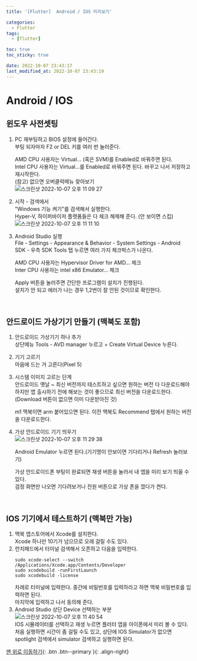 ```yaml
---
title: '[Flutter]  Android / IOS 미리보기'

categories:
  - Flutter
tags:
  - [flutter]

toc: true
toc_sticky: true

date: 2022-10-07 23:43:17
last_modified_at: 2022-10-07 23:43:19
---
```


# Android / IOS

## 윈도우 사전셋팅

1. PC 재부팅하고 BIOS 설정에 들어간다. <br>
   부팅 되자마자 F2 or DEL 키를 여러 번 눌러준다. <br>

   AMD CPU 사용자는 Virtual... (혹은 SVM)를 Enabled로 바꿔주면 된다. <br>
   Intel CPU 사용자는 Virtual...를 Enabled로 바꿔주면 된다. 바꾸고 나서 저장하고 재시작한다. <br>
   (참고) 없으면 오버클럭메뉴 찾아보기 <br>
   ![스크린샷 2022-10-07 오후 11 09 27](https://user-images.githubusercontent.com/74447464/194573405-7a426a04-5f35-4391-b22b-db1244e0dbc3.png)

2. 시작 - 검색에서 <br>
   "Windows 기능 켜기"를 검색해서 실행한다. <br>
   Hyper-V, 하이퍼바이저 플랫폼들은 다 체크 해제해 준다. (안 보이면 스킵) <br>
   ![스크린샷 2022-10-07 오후 11 11 10](https://user-images.githubusercontent.com/74447464/194573756-60574d1f-bb67-473c-8076-e86dae95e50e.png)
3. Android Studio 실행<br>
   File - Settings - Appearance & Behavior - System Settings - Android SDK - 우측 SDK Tools 탭 누르면 여러 가지 체크박스가 나온다. <br>

   AMD CPU 사용자는 Hypervisor Driver for AMD... 체크 <br>
   Inter CPU 사용자는 intel x86 Emulator... 체크 <br>

   Apply 버튼을 눌러주면 간단한 프로그램이 설치가 진행된다. <br>
   설치가 안 되고 에러가 나는 경우 1,2번이 잘 안된 것이므로 확인한다.

<br>

## 안드로이드 가상기기 만들기 (맥북도 포함)

1. 안드로이드 가상기기 하나 추가<br>
   상단메뉴 Tools - AVD manager 누르고 + Create Virtual Device 누른다.
2. 기기 고르기<br>
   마음에 드는 거 고른다(Pixel 5)
3. 시스템 이미지 고르는 단계<br>
   안드로이드 옛날 ~ 최신 버전까지 테스트하고 싶으면 원하는 버전 다 다운로드해야 하지만 앱 출시하기 전에 해보는 것이 좋으므로 최신 버전을 다운로드한다. (Download 버튼이 없으면 이미 다운받아진 것)<br>

   m1 맥북이면 arm 붙어있으면 된다. 이전 맥북도 Recommend 탭에서 원하는 버전을 다운로드한다.

4. 가상 안드로이드 기기 띄우기<br>
   ![스크린샷 2022-10-07 오후 11 29 38](https://user-images.githubusercontent.com/74447464/194577917-ad5e63bd-c4ad-41cf-bd7e-67b9d4ce10c9.png)<br>

   Android Emulator 누르면 된다.(기기명이 안보이면 기다리거나 Refresh 눌러보기)<br>

   가상 안드로이드폰 부팅이 완료되면 재생 버튼을 눌러서 내 앱을 미리 보기 띄울 수 있다.<br>
   검정 화면만 나오면 기다려보거나 전원 버튼으로 가상 폰을 껐다가 켠다.

<br>

## IOS 기기에서 테스트하기 (맥북만 가능)

1. 맥북 앱스토어에서 Xcode를 설치한다.<br>
   Xcode 하나만 10기가 넘으므로 오래 걸릴 수도 있다.
2. 런치패드에서 터미널 검색해서 오픈하고 다음을 입력한다.<br>
   ```node
   sudo xcode-select --switch /Applications/Xcode.app/Contents/Developer
   sudo xcodebuild -runFirstLaunch
   sudo xcodebuild -license
   ```
   차례로 터미널에 입력한다. 중간에 비밀번호를 입력하라고 하면 맥북 비밀번호를 입력하면 된다.<br>
   마지막에 입력하고 나서 동의해 준다.
3. Android Studio 상단 Device 선택하는 부분<br>
   ![스크린샷 2022-10-07 오후 11 40 54](https://user-images.githubusercontent.com/74447464/194580267-6e1f8b51-ce0c-416e-a935-dcd3a6532022.png)<br>
   IOS 시뮬레이터를 선택하고 재생 누르면 플러터 앱을 아이폰에서 미리 볼 수 있다.<br>
   처음 실행하면 시간이 좀 걸릴 수도 있고, 상단에 IOS Simulator가 없으면 spotlight 검색에서 simulator 검색하고 실행하면 된다.

[맨 위로 이동하기](#){: .btn .btn--primary }{: .align-right}
